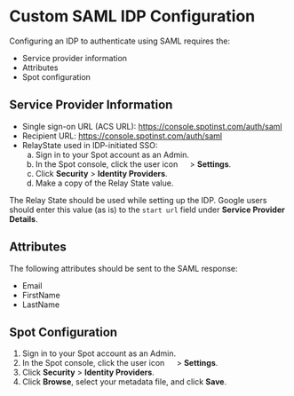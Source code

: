# Custom SAML IDP Configuration

Configuring an IDP to authenticate using SAML requires the:

- Service provider information
- Attributes
- Spot configuration

## Service Provider Information

- Single sign-on URL (ACS URL): https://console.spotinst.com/auth/saml
- Recipient URL: https://console.spotinst.com/auth/saml
- RelayState used in IDP-initiated SSO:
  <ol style="list-style-type: lower-alpha;">
  <li>Sign in to your Spot account as an Admin.</li>
  <li>In the Spot console, click the user icon <img height="14" src="https://docs.spot.io/administration/_media/usericon.png">  > <b>Settings</b>.</li>
  <li>Click <b>Security</b> > <b>Identity Providers</b>.</li>
  <li>Make a copy of the Relay State value.</li>
  </ol>

The Relay State should be used while setting up the IDP. Google users should enter this value (as is) to the `start url` field under **Service Provider Details**.

## Attributes

The following attributes should be sent to the SAML response:

- Email
- FirstName
- LastName

## Spot Configuration

1. Sign in to your Spot account as an Admin.
2. In the Spot console, click the user icon <img height="14" src="https://docs.spot.io/administration/_media/usericon.png">  > **Settings**.
3. Click **Security** > **Identity Providers**.
4. Click **Browse**, select your metadata file, and click **Save**.
